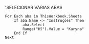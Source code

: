  'SELECIONAR VÁRIAS ABAS

	For Each aba in ThisWorkbook.Sheets
		If aba.Name <> "Instruções" Then
			aba.Select
			Range("H5").Value = "Karyna"
		End If
	Next
 
